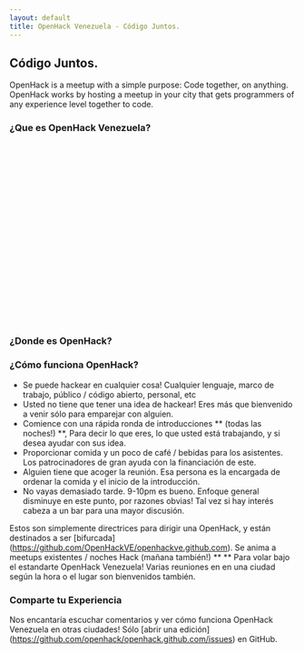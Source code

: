 ```yaml
---
layout: default
title: OpenHack Venezuela - Código Juntos.
---
```


## Código Juntos.

OpenHack is a meetup with a simple purpose: Code together, on anything. OpenHack works by hosting a meetup in your city that gets programmers of any experience level together to code.

### ¿Que es OpenHack Venezuela?

<div class="video-container">
  <object width="560" height="315"><param name="movie" value="http://www.youtube.com/v/bQgbSXBjpz0?version=3&amp;hl=en_US&amp;vq=large"></param><param name="allowFullScreen" value="true"></param><param name="allowscriptaccess" value="always"></param><embed src="http://www.youtube.com/v/bQgbSXBjpz0?version=3&amp;hl=en_US&amp;vq=large" type="application/x-shockwave-flash" width="560" height="315" allowscriptaccess="always" allowfullscreen="true"></embed></object>
</div>

<h3 class="hidden-phone">¿Donde es OpenHack?</h3>
<div id="google_map" class="hidden-phone">
</div>

### ¿Cómo funciona OpenHack?

* Se puede hackear en cualquier cosa! Cualquier lenguaje, marco de trabajo, público / código abierto, personal, etc
* Usted no tiene que tener una idea de hackear! Eres más que bienvenido a venir sólo para emparejar con alguien.
* Comience con una rápida ronda de introducciones ** (todas las noches!) **, Para decir lo que eres, lo que usted está trabajando, y si desea ayudar con sus idea.
* Proporcionar comida y un poco de café / bebidas para los asistentes. Los patrocinadores de gran ayuda con la financiación de este.
* Alguien tiene que acoger la reunión. Esa persona es la encargada de ordenar la comida y el inicio de la introducción.
* No vayas demasiado tarde. 9-10pm es bueno. Enfoque general disminuye en este punto, por razones obvias! Tal vez si hay interés cabeza a un bar para una mayor discusión.

Estos son simplemente directrices para dirigir una OpenHack, y están destinados a ser [bifurcada] (https://github.com/OpenHackVE/openhackve.github.com). Se anima a meetups existentes / noches Hack (mañana también!) ** ** Para volar bajo el estandarte OpenHack Venezuela! Varias reuniones en en una ciudad según la hora o el lugar son bienvenidos también.

### Comparte tu Experiencia

Nos encantaría escuchar comentarios y ver cómo funciona OpenHack Venezuela en otras ciudades! Sólo [abrir una edición] (https://github.com/openhack/openhack.github.com/issues) en GitHub.